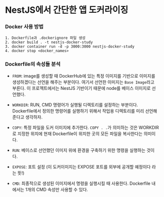 # NestJS에서 간단한 앱 도커라이징

### Docker 사용 방법

```
1. Dockerfile과 .dockerignore 파일 생성
2. docker build . -t nestjs-docker-study
3. docker container run -d -p 3000:3000 nestjs-docker-study
4. docker stop <docker_names>
```

### Dockerfile의 속성들 분석

- `FROM`: image를 생성할 때 DockerHub에 있는 특정 이미지를 기반으로 이미지를 생성하겠다는 선언을 해주는 부분이다. 여기서 선언한 이미지는 `Base Image`라고 부른다. 이 프로젝트에서는 NestJS 기반이기 때문에 node를 베이스 이미지로 선언했다.

- `WORKDIR`: RUN, CMD 명령어가 실행될 디렉토리를 설정하는 부분이다. Dockerfile에서 정의한 명령어를 실행하기 위해서 작업용 디렉토리를 미리 선언해준다고 생각하자.

- `COPY`: 특정 파일을 도커 이미지에 추가한다. `COPY . .`가 의미하는 것은 WORKDIR로 지정한 위치에 현재 Dockerfile이 위치한 곳의 모든 파일을 복사한다는 의미이다.

- `RUN`: 베이스로 선언했던 이미지 위에 환경을 구축하기 위한 명령을 실행하는 것이다.

- `EXPOSE`: 포트 설정 (이 도커이미지는 EXPOSE 포트를 외부에 공개할 예정이다 라는 뜻!)

- `CMD`: 최종적으로 생성된 이미지에서 명령을 실행시킬 때 사용한다. Dockerfile 내에서는 1개의 CMD 속성만 사용할 수 있다.
